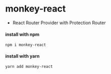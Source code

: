 # monkey-react

- React Router Provider with Protection Router


#### install with npm

`npm i monkey-react`

#### install with yarn

`yarn add monkey-react`
